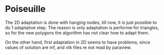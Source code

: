 # Poiseuille

The 2D adaptation is done with hanging nodes, till now, it is just possible to do 1  adaptative step. The reason is only adaptation is performe for triangles, so for the new polygons the algorithm has not clear how to adapt them.

On the other hand,  first adaptation in 2D seems to have problems, since values of solution are inf, and vtk files re not read by paraview.
